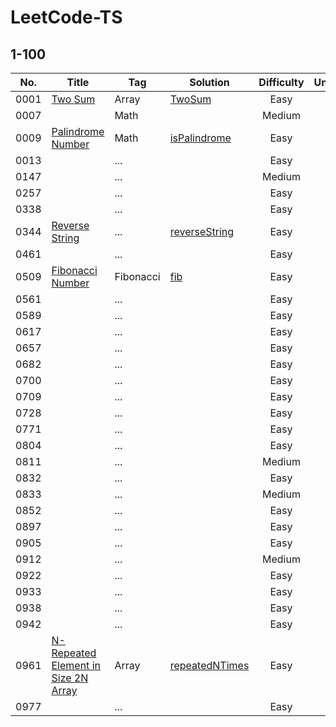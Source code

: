 # LeetCode-TS

## 1-100
| No. | Title | Tag | Solution | Difficulty | UnitTest |
|-|-|-|-|:-:|:-:|
| 0001 | [Two Sum](/0001.Two-sum/) | Array | [TwoSum](/0001.Two-sum/0001.Two-sum.ts) | Easy | [:bulb:](/0001.Two-sum/0001.Two-sum.test.ts) |
| 0007 | []() | Math | []() | Medium | [:bulb:]() |
| 0009 | [Palindrome Number](/0009.Palindrome-number/) | Math | [isPalindrome](/0009.Palindrome-number/0009.Palindrome-number.ts/) | Easy | [:bulb:](/0009.Palindrome-number/0009.Palindrome-number.test.ts/) |
| 0013 | []() | ... | []() | Easy | [:bulb:]() |
| 0147 | []() | ... | []() | Medium | [:bulb:]() |
| 0257 | []() | ... | []() | Easy | [:bulb:]() |
| 0338 | []() | ... | []() | Easy | [:bulb:]() |
| 0344 | [Reverse String](/0344.Reverse-string/) | ... | [reverseString](/0344.Reverse-string/0344.Reverse-string.ts/) | Easy |  |
| 0461 | []() | ... | []() | Easy | [:bulb:]() |
| 0509 | [Fibonacci Number](/0509.Fibonacci-number/) | Fibonacci | [fib](/0509.Fibonacci-number/0509.Fibonacci-number.ts/) | Easy | [:bulb:](/0509.Fibonacci-number/0509.Fibonacci-number.test.ts/) |
| 0561 | []() | ... | []() | Easy | [:bulb:]() |
| 0589 | []() | ... | []() | Easy | [:bulb:]() |
| 0617 | []() | ... | []() | Easy | [:bulb:]() |
| 0657 | []() | ... | []() | Easy | [:bulb:]() |
| 0682 | []() | ... | []() | Easy | [:bulb:]() |
| 0700 | []() | ... | []() | Easy | [:bulb:]() |
| 0709 | []() | ... | []() | Easy | [:bulb:]() |
| 0728 | []() | ... | []() | Easy | [:bulb:]() |
| 0771 | []() | ... | []() | Easy | [:bulb:]() |
| 0804 | []() | ... | []() | Easy | [:bulb:]() |
| 0811 | []() | ... | []() | Medium | [:bulb:]() |
| 0832 | []() | ... | []() | Easy | [:bulb:]() |
| 0833 | []() | ... | []() | Medium | [:bulb:]() |
| 0852 | []() | ... | []() | Easy | [:bulb:]() |
| 0897 | []() | ... | []() | Easy | [:bulb:]() |
| 0905 | []() | ... | []() | Easy | [:bulb:]() |
| 0912 | []() | ... | []() | Medium | [:bulb:]() |
| 0922 | []() | ... | []() | Easy | [:bulb:]() |
| 0933 | []() | ... | []() | Easy | [:bulb:]() |
| 0938 | []() | ... | []() | Easy | [:bulb:]() |
| 0942 | []() | ... | []() | Easy | [:bulb:]() |
| 0961 | [N-Repeated Element in Size 2N Array]() | Array | [repeatedNTimes](/0961.N-repeated-element-in-size-2n-array/0961.N-repeated-element-in-size-2n-array.ts/) | Easy | [:bulb:](/0961.N-repeated-element-in-size-2n-array/0961.N-repeated-element-in-size-2n-array.test.ts/) |
| 0977 | []() | ... | []() | Easy | [:bulb:]() |